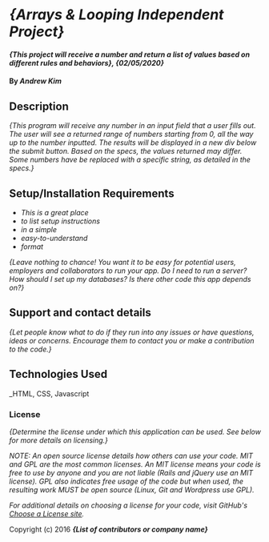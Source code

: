 # _{Arrays & Looping Independent Project}_

#### _{This project will receive a number and return a list of values based on different rules and behaviors}, {02/05/2020}_

#### By _**Andrew Kim**_

## Description

_{This program will receive any number in an input field that a user fills out. The user will see a returned range of numbers starting from 0, all the way up to the number inputted. The results will be displayed in a new div below the submit button. Based on the specs, the values returned may differ. Some numbers have be replaced with a specific string, as detailed in the specs.}_

## Setup/Installation Requirements

* _This is a great place_
* _to list setup instructions_
* _in a simple_
* _easy-to-understand_
* _format_

_{Leave nothing to chance! You want it to be easy for potential users, employers and collaborators to run your app. Do I need to run a server? How should I set up my databases? Is there other code this app depends on?}_


## Support and contact details

_{Let people know what to do if they run into any issues or have questions, ideas or concerns.  Encourage them to contact you or make a contribution to the code.}_

## Technologies Used

_HTML, CSS, Javascript

### License

*{Determine the license under which this application can be used.  See below for more details on licensing.}*

_NOTE: An open source license details how others can use your code. MIT and GPL are the most common licenses. An MIT license means your code is free to use by anyone and you are not liable (Rails and jQuery use an MIT license). GPL also indicates free usage of the code but when used, the resulting work MUST be open source (Linux, Git and Wordpress use GPL)._

_For additional details on choosing a license for your code, visit GitHub's [Choose a License site](https://choosealicense.com/)._

Copyright (c) 2016 **_{List of contributors or company name}_**